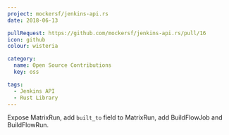 ```yaml
---
project: mockersf/jenkins-api.rs
date: 2018-06-13

pullRequest: https://github.com/mockersf/jenkins-api.rs/pull/16
icon: github
colour: wisteria

category:
  name: Open Source Contributions
  key: oss

tags:
  - Jenkins API
  - Rust Library
---
```

Expose MatrixRun, add `built_to` field to MatrixRun, add BuildFlowJob and BuildFlowRun.
